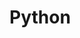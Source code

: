 <a href = https://en.wikipedia.org/wiki/Python_%28programming_language%29#/media/File:Python-logo-notext.svg></a>
# <h>Python</h>
